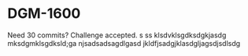 # DGM-1600

Need 30 commits? Challenge accepted.
s
ss
klsdvklsgdksdgkjasdg
mksdgmklsgdksld;ga
njsadsadsagdlgasd
jkldfjsadgjklasdgljagsdjsdlsdg
